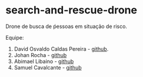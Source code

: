 # search-and-rescue-drone
Drone de busca de ṕessoas em situação de risco.

Equipe:
 1. David Osvaldo Caldas Pereira - [github](github.com/caldasdv).
 2. Johan Rocha - [github](https://github.com/johan-rocha)
 3. Abimael Libaino - [github](https://github.com/abimael-libaino)
 4. Samuel Cavalcante - [github](https://github.com/samdesu)


